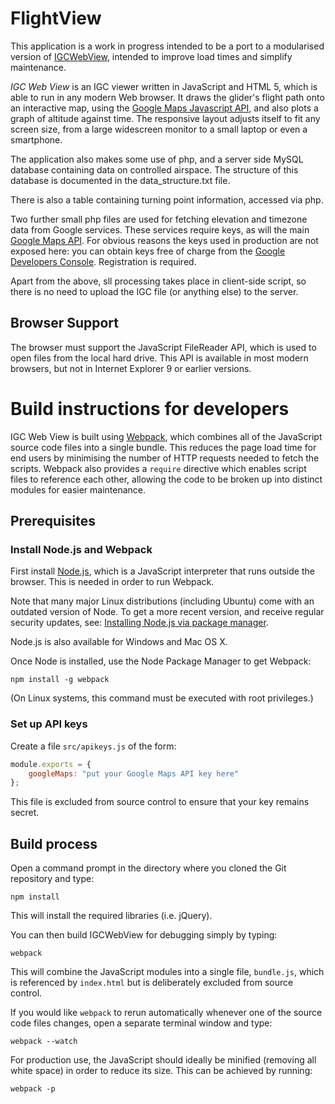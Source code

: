 # FlightView

This application is a work in progress intended to be a port to a modularised version of [IGCWebView](https://github.com/GlidingWeb/IGCWebView), intended to improve load times and simplify maintenance.

*IGC Web View* is an IGC viewer written in JavaScript and HTML 5, 
which is able to run in any modern Web browser. It draws the 
glider's flight path onto an interactive map, using the 
[Google Maps Javascript API](https://developers.google.com/maps/documentation/javascript/), and also plots a 
graph of altitude against time. The responsive layout adjusts itself 
to fit any screen size, from a large widescreen monitor to a small 
laptop or even a smartphone.

The application also makes some use of php, and a server side MySQL database containing data on controlled airspace.  The structure of this database is documented in the data_structure.txt file.

There is also a table containing turning point information, accessed via php.

Two further small php files are used for fetching elevation and timezone data from Google services.  These services require keys, as will the main [Google Maps API](https://developers.google.com/maps/documentation/javascript/).  For obvious reasons the keys used in production are not exposed here: you can obtain keys free of charge from the [Google Developers Console](https://console.developers.google.com/). Registration is required.

Apart from the above, sll processing takes place in client-side script, so there is no 
need to upload the IGC file (or anything else) to the server.



## Browser Support

The browser must support the JavaScript FileReader API, which is 
used to open files from the local hard drive. This API is available 
in most modern browsers, but not in Internet Explorer 9 or earlier 
versions.

# Build instructions for developers

IGC Web View is built using [Webpack](https://webpack.github.io), which
combines all of the JavaScript source code files into a single bundle. This
reduces the page load time for end users by minimising the number of HTTP requests
needed to fetch the scripts. Webpack also provides a `require` directive which
enables script files to reference each other, allowing the code to be broken up
into distinct modules for easier maintenance.

## Prerequisites

### Install Node.js and Webpack

First install [Node.js](https://nodejs.org), which is a JavaScript interpreter
that runs outside the browser. This is needed in order to run Webpack.

Note that many major Linux distributions (including Ubuntu) come with an
outdated version of Node. To get a more recent version, and receive regular
security updates, see: [Installing Node.js via package manager](https://nodejs.org/en/download/package-manager).

Node.js is also available for Windows and Mac OS X.

Once Node is installed, use the Node Package Manager to get Webpack:
```
npm install -g webpack
```
(On Linux systems, this command must be executed with root privileges.)

### Set up API keys

Create a file `src/apikeys.js` of the form:

```javascript
module.exports = {
    googleMaps: "put your Google Maps API key here"
};
```

This file is excluded from source control to ensure that your key remains secret.

## Build process

Open a command prompt in the directory where you cloned the
Git repository and type:
```
npm install
```
This will install the required libraries (i.e. jQuery). 

You can then build IGCWebView for debugging simply by typing:
```
webpack
```

This will combine the JavaScript modules into a single file, `bundle.js`,
which is referenced by `index.html` but is deliberately excluded from source
control.

If you would like `webpack` to rerun automatically whenever one of the source
code files changes, open a separate terminal window and type:
```
webpack --watch
```

For production use, the JavaScript should ideally be minified (removing all white space)
in order to reduce its size. This can be achieved by running:
```
webpack -p
```

